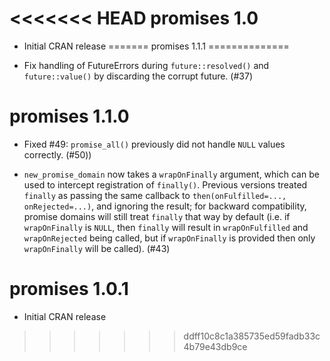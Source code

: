 <<<<<<< HEAD
promises 1.0
================

- Initial CRAN release
=======
promises 1.1.1
==============

* Fix handling of FutureErrors during `future::resolved()` and `future::value()` by discarding the corrupt future. (#37)

promises 1.1.0
==============

* Fixed #49: `promise_all()` previously did not handle `NULL` values correctly. (#50))

* `new_promise_domain` now takes a `wrapOnFinally` argument, which can be used to intercept registration of `finally()`. Previous versions treated `finally` as passing the same callback to `then(onFulfilled=..., onRejected=...)`, and ignoring the result; for backward compatibility, promise domains will still treat `finally` that way by default (i.e. if `wrapOnFinally` is `NULL`, then `finally` will result in `wrapOnFulfilled` and `wrapOnRejected` being called, but if `wrapOnFinally` is provided then only `wrapOnFinally` will be called). (#43)


promises 1.0.1
==============

* Initial CRAN release
>>>>>>> ddff10c8c1a385735ed59fadb33c4b79e43db9ce

